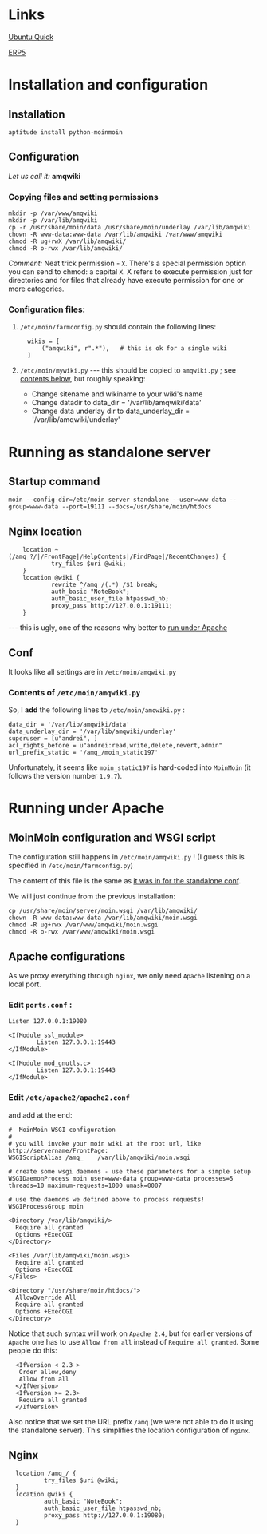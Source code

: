 Links
=====

[Ubuntu Quick](http://moinmo.in/HowTo/UbuntuQuick#Nginx_Installation)

[ERP5](http://www.erp5.org/MoinMoin/InstallDocs)

Installation and configuration
==============================

Installation
------------

    aptitude install python-moinmoin

Configuration
-------------

_Let us call it:_ __amqwiki__

### Copying files and setting permissions

    mkdir -p /var/www/amqwiki
    mkdir -p /var/lib/amqwiki
    cp -r /usr/share/moin/data /usr/share/moin/underlay /var/lib/amqwiki
    chown -R www-data:www-data /var/lib/amqwiki /var/www/amqwiki
    chmod -R ug+rwX /var/lib/amqwiki/
    chmod -R o-rwx /var/lib/amqwiki/

_Comment:_ Neat trick permission - `X`. There's a special permission option you can send to chmod: a capital `X`.
X refers to execute permission just for directories and for files that already have execute permission for one or more categories.

### Configuration files:

1. `/etc/moin/farmconfig.py` should contain the following lines:

         wikis = [
             ("amqwiki", r".*"),   # this is ok for a single wiki
         ]

2. `/etc/moin/mywiki.py` --- this should be copied to `amqwiki.py` ; see [contents below](#amqwiki), but roughly speaking:
    - Change sitename and wikiname to your wiki's name
    - Change datadir to data_dir = '/var/lib/amqwiki/data'
    - Change data underlay dir to data_underlay_dir = '/var/lib/amqwiki/underlay'

Running as standalone server
============================

Startup command
---------------

    moin --config-dir=/etc/moin server standalone --user=www-data --group=www-data --port=19111 --docs=/usr/share/moin/htdocs

Nginx location
--------------

        location ~ (/amq_?/|/FrontPage|/HelpContents|/FindPage|/RecentChanges) {
                try_files $uri @wiki;
        }
        location @wiki {
                rewrite ^/amq_/(.*) /$1 break;
                auth_basic "NoteBook";
                auth_basic_user_file htpasswd_nb;
                proxy_pass http://127.0.0.1:19111;
        }

--- this is ugly, one of the reasons why better to [run under Apache](#sec:Apache)

Conf
----

It looks like all settings are in `/etc/moin/amqwiki.py` 

### Contents of `/etc/moin/amqwiki.py` 

<a name="amqwiki"></a>

So, I __add__ the following lines to `/etc/moin/amqwiki.py` :

    data_dir = '/var/lib/amqwiki/data'
    data_underlay_dir = '/var/lib/amqwiki/underlay'
    superuser = [u"andrei", ]
    acl_rights_before = u"andrei:read,write,delete,revert,admin"
    url_prefix_static = '/amq_/moin_static197' 

Unfortunately, it seems like `moin_static197` is hard-coded into `MoinMoin` (it follows the version number `1.9.7`).

Running under Apache
====================

<a name="sec:Apache"></a>

MoinMoin configuration and WSGI script
--------------------------------------

The configuration still happens in `/etc/moin/amqwiki.py` ! (I guess this is specified in `/etc/moin/farmconfig.py`)

The content of this file is the same as [it was in for the standalone conf](#amqwiki).

We will just continue from the previous installation:

    cp /usr/share/moin/server/moin.wsgi /var/lib/amqwiki/
    chown -R www-data:www-data /var/lib/amqwiki/moin.wsgi
    chmod -R ug+rwx /var/www/amqwiki/moin.wsgi
    chmod -R o-rwx /var/www/amqwiki/moin.wsgi

Apache configurations
---------------------

As we proxy everything through `nginx`, we only need `Apache` listening on a local port.

### Edit `ports.conf` :

    Listen 127.0.0.1:19080

    <IfModule ssl_module>
            Listen 127.0.0.1:19443
    </IfModule>

    <IfModule mod_gnutls.c>
            Listen 127.0.0.1:19443
    </IfModule>

### Edit `/etc/apache2/apache2.conf`

and add at the end:

    #  MoinMoin WSGI configuration
    #
    # you will invoke your moin wiki at the root url, like http://servername/FrontPage:
    WSGIScriptAlias /amq_    /var/lib/amqwiki/moin.wsgi

    # create some wsgi daemons - use these parameters for a simple setup
    WSGIDaemonProcess moin user=www-data group=www-data processes=5 threads=10 maximum-requests=1000 umask=0007

    # use the daemons we defined above to process requests!
    WSGIProcessGroup moin

    <Directory /var/lib/amqwiki/>
      Require all granted
      Options +ExecCGI
    </Directory>

    <Files /var/lib/amqwiki/moin.wsgi>
      Require all granted
      Options +ExecCGI
    </Files>

    <Directory "/usr/share/moin/htdocs/">
      AllowOverride All
      Require all granted
      Options +ExecCGI
    </Directory>

Notice that such syntax will work on `Apache 2.4`, but for earlier versions of `Apache` one has to use `Allow from all`
instead of `Require all granted`. Some people do this:

      <IfVersion < 2.3 >
       Order allow,deny
       Allow from all
      </IfVersion>
      <IfVersion >= 2.3>
       Require all granted
      </IfVersion>

Also notice that we set the URL prefix `/amq` (we were not able to do it using the standalone server).
This simplifies the location configuration of `nginx`.

Nginx
-----

      location /amq_/ {
              try_files $uri @wiki;
      }
      location @wiki {
              auth_basic "NoteBook";
              auth_basic_user_file htpasswd_nb;
              proxy_pass http://127.0.0.1:19080;
      }
